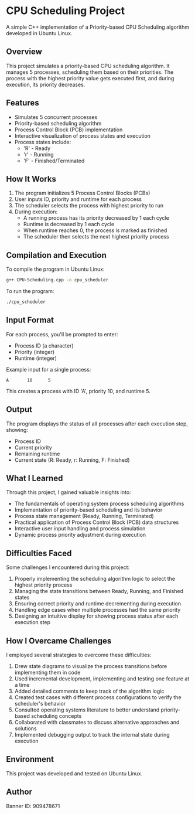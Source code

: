 # CPU Scheduling Project

A simple C++ implementation of a Priority-based CPU Scheduling algorithm developed in Ubuntu Linux.

## Overview

This project simulates a priority-based CPU scheduling algorithm. It manages 5 processes, scheduling them based on their priorities. The process with the highest priority value gets executed first, and during execution, its priority decreases.

## Features

- Simulates 5 concurrent processes
- Priority-based scheduling algorithm
- Process Control Block (PCB) implementation
- Interactive visualization of process states and execution
- Process states include:
  - 'R' - Ready
  - 'r' - Running
  - 'F' - Finished/Terminated

## How It Works

1. The program initializes 5 Process Control Blocks (PCBs)
2. User inputs ID, priority and runtime for each process
3. The scheduler selects the process with highest priority to run
4. During execution:
   - A running process has its priority decreased by 1 each cycle
   - Runtime is decreased by 1 each cycle
   - When runtime reaches 0, the process is marked as finished
   - The scheduler then selects the next highest priority process

## Compilation and Execution

To compile the program in Ubuntu Linux:

```bash
g++ CPU-Scheduling.cpp -o cpu_scheduler
```

To run the program:

```bash
./cpu_scheduler
```

## Input Format

For each process, you'll be prompted to enter:
- Process ID (a character)
- Priority (integer)
- Runtime (integer)

Example input for a single process:
```
A       10      5
```
This creates a process with ID 'A', priority 10, and runtime 5.

## Output

The program displays the status of all processes after each execution step, showing:
- Process ID
- Current priority
- Remaining runtime
- Current state (R: Ready, r: Running, F: Finished)

## What I Learned

Through this project, I gained valuable insights into:

- The fundamentals of operating system process scheduling algorithms
- Implementation of priority-based scheduling and its behavior
- Process state management (Ready, Running, Terminated)
- Practical application of Process Control Block (PCB) data structures
- Interactive user input handling and process simulation
- Dynamic process priority adjustment during execution

## Difficulties Faced

Some challenges I encountered during this project:

1. Properly implementing the scheduling algorithm logic to select the highest priority process
2. Managing the state transitions between Ready, Running, and Finished states
3. Ensuring correct priority and runtime decrementing during execution
4. Handling edge cases when multiple processes had the same priority
5. Designing an intuitive display for showing process status after each execution step

## How I Overcame Challenges

I employed several strategies to overcome these difficulties:

1. Drew state diagrams to visualize the process transitions before implementing them in code
2. Used incremental development, implementing and testing one feature at a time
3. Added detailed comments to keep track of the algorithm logic
4. Created test cases with different process configurations to verify the scheduler's behavior
5. Consulted operating systems literature to better understand priority-based scheduling concepts
6. Collaborated with classmates to discuss alternative approaches and solutions
7. Implemented debugging output to track the internal state during execution

## Environment

This project was developed and tested on Ubuntu Linux.

## Author

Banner ID: 909478671